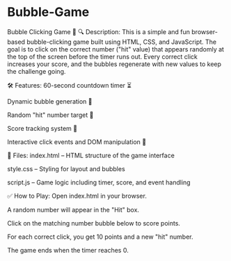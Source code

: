 # Bubble-Game

Bubble Clicking Game 🎯
🔍 Description:
This is a simple and fun browser-based bubble-clicking game built using HTML, CSS, and JavaScript. The goal is to click on the correct number ("hit" value) that appears randomly at the top of the screen before the timer runs out. Every correct click increases your score, and the bubbles regenerate with new values to keep the challenge going.

🛠️ Features:
60-second countdown timer ⏳

Dynamic bubble generation 🎈

Random "hit" number target 🎯

Score tracking system 💯

Interactive click events and DOM manipulation 🚀

📁 Files:
index.html – HTML structure of the game interface

style.css – Styling for layout and bubbles

script.js – Game logic including timer, score, and event handling

✅ How to Play:
Open index.html in your browser.

A random number will appear in the "Hit" box.

Click on the matching number bubble below to score points.

For each correct click, you get 10 points and a new "hit" number.

The game ends when the timer reaches 0.
